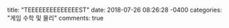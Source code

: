 title: "TEEEEEEEEEEEEEEST"
date: 2018-07-26 08:26:28 -0400
categories: "게임 수학 및 물리"
comments: true

